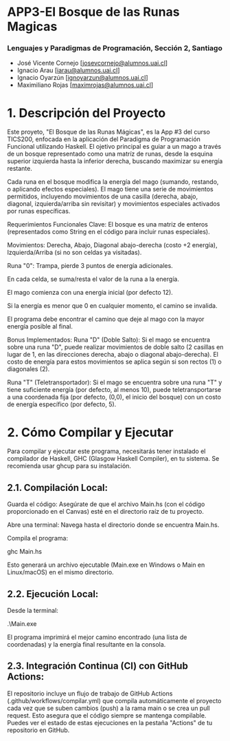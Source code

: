 # APP3-El Bosque de las Runas Magicas

### Lenguajes y Paradigmas de Programación, Sección 2, Santiago
- José Vicente Cornejo [josevcornejo@alumnos.uai.cl]
- Ignacio Arau [iarau@alumnos.uai.cl]
- Ignacio Oyarzún [ignoyarzun@alumnos.uai.cl]
- Maximiliano Rojas [maximrojas@alumnos.uai.cl]


# 1. Descripción del Proyecto
Este proyeto, "El Bosque de las Runas Mágicas", es la App #3 del curso TICS200, enfocada en la aplicación del Paradigma de Programación Funcional utilizando Haskell. El ojetivo principal es guiar a un mago a través de un bosque representado como una matríz de runas, desde la esquina superior izquierda hasta la inferior derecha, buscando maximizar su energía restante.

Cada runa en el bosque modifica la energía del mago (sumando, restando, o aplicando efectos especiales). El mago tiene una serie de movimientos permitidos, incluyendo movimientos de una casilla (derecha, abajo, diagonal, izquierda/arriba sin revisitar) y movimientos especiales activados por runas específicas.

Requerimientos Funcionales Clave:
El bosque es una matriz de enteros (representados como String en el código para incluir runas especiales).

Movimientos: Derecha, Abajo, Diagonal abajo-derecha (costo +2 energía), Izquierda/Arriba (si no son celdas ya visitadas).

Runa "0": Trampa, pierde 3 puntos de energía adicionales.

En cada celda, se suma/resta el valor de la runa a la energía.

El mago comienza con una energía inicial (por defecto 12).

Si la energía es menor que 0 en cualquier momento, el camino se invalida.

El programa debe encontrar el camino que deje al mago con la mayor energía posible al final.

Bonus Implementados:
Runa "D" (Doble Salto): Si el mago se encuentra sobre una runa "D", puede realizar movimientos de doble salto (2 casillas en lugar de 1, en las direcciones derecha, abajo o diagonal abajo-derecha). El costo de energía para estos movimientos se aplica según si son rectos (1) o diagonales (2).

Runa "T" (Teletransportador): Si el mago se encuentra sobre una runa "T" y tiene suficiente energía (por defecto, al menos 10), puede teletransportarse a una coordenada fija (por defecto, (0,0), el inicio del bosque) con un costo de energía específico (por defecto, 5).

# 2. Cómo Compilar y Ejecutar
Para compilar y ejecutar este programa, necesitarás tener instalado el compilador de Haskell, GHC (Glasgow Haskell Compiler), en tu sistema. Se recomienda usar ghcup para su instalación.

## 2.1. Compilación Local:
Guarda el código: Asegúrate de que el archivo Main.hs (con el código proporcionado en el Canvas) esté en el directorio raíz de tu proyecto.

Abre una terminal: Navega hasta el directorio donde se encuentra Main.hs.

Compila el programa:

ghc Main.hs

Esto generará un archivo ejecutable (Main.exe en Windows o Main en Linux/macOS) en el mismo directorio.

## 2.2. Ejecución Local:
Desde la terminal:

.\Main.exe

El programa imprimirá el mejor camino encontrado (una lista de coordenadas) y la energía final resultante en la consola.

## 2.3. Integración Continua (CI) con GitHub Actions:
El repositorio incluye un flujo de trabajo de GitHub Actions (.github/workflows/compilar.yml) que compila automáticamente el proyecto cada vez que se suben cambios (push) a la rama main o se crea un pull request. Esto asegura que el código siempre se mantenga compilable. Puedes ver el estado de estas ejecuciones en la pestaña "Actions" de tu repositorio en GitHub.
